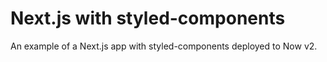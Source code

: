 # Next.js with styled-components

An example of a Next.js app with styled-components deployed to Now v2.

